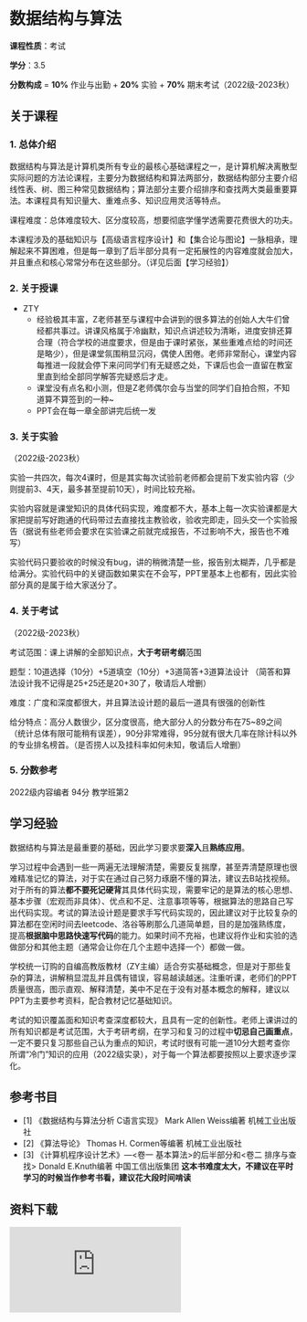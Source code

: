 # 数据结构与算法

**课程性质**：考试

**学分**：3.5

**分数构成** = **10%** 作业与出勤 + **20%** 实验 + **70%** 期末考试（2022级-2023秋）

## 关于课程

### 1. 总体介绍

数据结构与算法是计算机类所有专业的最核心基础课程之一，是计算机解决离散型实际问题的方法论课程，主要分为数据结构和算法两部分，数据结构部分主要介绍线性表、树、图三种常见数据结构；算法部分主要介绍排序和查找两大类最重要算法。本课程具有知识量大、重难点多、知识应用灵活等特点。

课程难度：总体难度较大、区分度较高，想要彻底学懂学透需要花费很大的功夫。

本课程涉及的基础知识与【高级语言程序设计】和【集合论与图论】一脉相承，理解起来不算困难，但是每一章到了后半部分具有一定拓展性的内容难度就会加大，并且重点和核心常常分布在这些部分。（详见后面【学习经验】）


### 2. 关于授课

- ZTY
  - 经验极其丰富，Z老师甚至与课程中会讲到的很多算法的创始人大牛们曾经都共事过。讲课风格属于冷幽默，知识点讲述较为清晰，进度安排还算合理（符合学校的进度要求，但是由于课时紧张，某些重难点给的时间还是略少），但是课堂氛围稍显沉闷，偶使人困倦。老师非常耐心，课堂内容每推进一段就会停下来问同学们有无疑惑之处，下课后也会一直留在教室里直到给全部同学解答完疑惑后才走。
  - 课堂没有点名和小测，但是Z老师偶尔会与当堂的同学们自拍合照，不知道算不算签到的一种~
  - PPT会在每一章全部讲完后统一发



### 3. 关于实验

（2022级-2023秋）

实验一共四次，每次4课时，但是其实每次试验前老师都会提前下发实验内容（少则提前3、4天，最多甚至提前10天），时间比较充裕。

实验内容就是课堂知识的具体代码实现，难度都不大，基本上每一次实验课都是大家把提前写好跑通的代码带过去直接找主教验收，验收完即走，回头交一个实验报告（据说有些老师会要求在实验课之前就完成报告，不过影响不大，报告也不难写）

实验代码只要验收的时候没有bug，讲的稍微清楚一些，报告别太糊弄，几乎都是给满分。实验代码中的关键函数如果实在不会写，PPT里基本上也都有，因此实验部分真的是属于给大家送分了。


### 4. 关于考试

（2022级-2023秋）

考试范围：课上讲解的全部知识点，**大于考研考纲**范围

题型：10道选择（10分）+5道填空（10分）+3道简答+3道算法设计 （简答和算法设计我不记得是25+25还是20+30了，敬请后人增删）

难度：广度和深度都很大，并且算法设计题的最后一道具有很强的创新性

给分特点：高分人数很少，区分度很高，绝大部分人的分数分布在75~89之间（统计总体有限可能稍有误差），90分非常难得，95分就有很大几率在除计科以外的专业排名榜首。（是否捞人以及挂科率如何未知，敬请后人增删）

### 5. 分数参考
2022级内容编者 94分 教学班第2


## 学习经验

数据结构与算法是最重要的基础，因此学习要求要**深入**且**熟练应用**。

学习过程中会遇到一些一两遍无法理解清楚，需要反复揣摩，甚至弄清楚原理也很难精准记忆的算法，对于实在通过自己努力琢磨不懂的算法，建议去B站找视频。对于所有的算法**都不要死记硬背**其具体代码实现，需要牢记的是算法的核心思想、基本步骤（宏观而非具体）、优点和不足、注意事项等等，根据算法的思路自己写出代码实现。考试的算法设计题是要求手写代码实现的，因此建议对于比较复杂的算法都在空闲时间去leetcode、洛谷等刷那么几道简单题，目的是加强熟练度，提高**根据脑中思路快速写代码**的能力。如果时间不充裕，也建议将作业和实验的选做部分和其他主题（通常会让你在几个主题中选择一个）都做一做。

学校统一订购的自编高教版教材（ZY主编）适合夯实基础概念，但是对于那些复杂的算法，讲解稍显混乱并且偶有错误，容易越读越迷。注重听课，老师们的PPT质量很高，图示直观、解释清楚，美中不足在于没有对基本概念的解释，建议以PPT为主要参考资料，配合教材记忆基础知识。

考试的知识覆盖面和知识考查深度都较大，且具有一定的创新性。老师上课讲过的所有知识都是考试范围，大于考研考纲，在学习和复习的过程中**切忌自己画重点**，一定不要只复习那些自己认为重点的知识，考试时很有可能一道10分大题考查你所谓“冷门”知识的应用（2022级实录），对于每一个算法都要按照以上要求逐步深化。


## 参考书目

- [1] 《数据结构与算法分析 C语言实现》  Mark Allen Weiss编著  机械工业出版社
- [2] 《算法导论》  Thomas H. Cormen等编著  机械工业出版社
- [3] 《计算机程序设计艺术》—<卷一 基本算法>的后半部分和<卷二 排序与查找>  Donald E.Knuth编著  中国工信出版集团  **这本书难度太大，不建议在平时学习的时候当作参考书看，建议花大段时间啃读**

## 资料下载

![](https://raw.githubusercontent.com/HIT-OpenCS/CS_Courses/main/公共课程/数据结构与算法/file.md ":include")